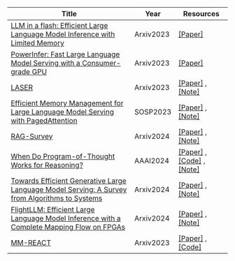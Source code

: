 | Title| Year |Resources|
| ------- | ----- | ------ |
|[LLM in a flash: Efficient Large Language Model Inference with Limited Memory](https://arxiv.org/pdf/2312.11514.pdf)|Arxiv2023|[[Paper]](https://arxiv.org/pdf/2312.11514.pdf)|
|[PowerInfer: Fast Large Language Model Serving with a Consumer-grade GPU](https://arxiv.org/pdf/2312.12456.pdf)|Arxiv2023|[[Paper]](https://arxiv.org/pdf/2312.12456.pdf)|
|[LASER](https://arxiv.org/abs/2312.13558)|Arxiv2023|[[Paper]](https://arxiv.org/abs/2312.13558) ,[[Note]](https://mp.weixin.qq.com/s/j17HExGEe6pgrgxlKYFvRw)|
|[Efficient Memory Management for Large Language Model Serving with PagedAttention](https://dl.acm.org/doi/abs/10.1145/3600006.3613165)|SOSP2023|[[Paper]](https://dl.acm.org/doi/abs/10.1145/3600006.3613165) ,[[Note]](https://mp.weixin.qq.com/s/NzD8Bf1wN9FeqY7HbatThw)|
|[RAG-Survey](https://arxiv.org/abs/2312.10997)|Arxiv2024|[[Paper]](https://arxiv.org/abs/2312.10997) ,[[Note]](https://mp.weixin.qq.com/s/oj5sf8CnEnbguVVVBEUHTA)|
|[When Do Program-of-Thought Works for Reasoning?](https://arxiv.org/pdf/2308.15452.pdf)|AAAI2024|[[Paper]](https://arxiv.org/pdf/2308.15452.pdf) ,[[Code]](https://github.com/zjunlp/EasyInstruct) ,[[Note]](https://mp.weixin.qq.com/s/5Qdhf2PYxdsjGZXq_bFCuw)|
|[Towards Efficient Generative Large Language Model Serving: A Survey from Algorithms to Systems](https://arxiv.org/abs/2312.15234)|Arxiv2024|[[Paper]](https://arxiv.org/abs/2312.15234) ,[[Note]](https://mp.weixin.qq.com/s/Uue0SxH6W_tI8K4Zb0igLQ)|
|[FlightLLM: Efficient Large Language Model Inference with a Complete Mapping Flow on FPGAs](https://arxiv.org/pdf/2401.03868.pdf)|Arxiv2024|[[Paper]](https://arxiv.org/pdf/2401.03868.pdf) ,[[Note]](https://mp.weixin.qq.com/s/FbM4dD8rX4sAXg157-2D2Q)|
|[MM-REACT](https://arxiv.org/abs/2303.11381)|Arxiv2023|[[Paper]](https://arxiv.org/abs/2303.11381) ,[[Code]](https://github.com/microsoft/MM-REACT)|
